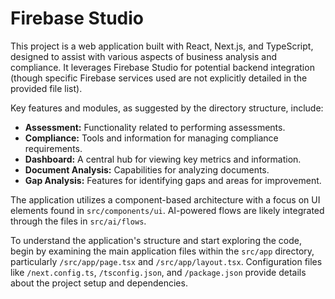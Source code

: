 # Firebase Studio

This project is a web application built with React, Next.js, and TypeScript, designed to assist with various aspects of business analysis and compliance. It leverages Firebase Studio for potential backend integration (though specific Firebase services used are not explicitly detailed in the provided file list).

Key features and modules, as suggested by the directory structure, include:

- **Assessment:** Functionality related to performing assessments.
- **Compliance:** Tools and information for managing compliance requirements.
- **Dashboard:** A central hub for viewing key metrics and information.
- **Document Analysis:** Capabilities for analyzing documents.
- **Gap Analysis:** Features for identifying gaps and areas for improvement.

The application utilizes a component-based architecture with a focus on UI elements found in `src/components/ui`. AI-powered flows are likely integrated through the files in `src/ai/flows`.

To understand the application's structure and start exploring the code, begin by examining the main application files within the `src/app` directory, particularly `/src/app/page.tsx` and `/src/app/layout.tsx`. Configuration files like `/next.config.ts`, `/tsconfig.json`, and `/package.json` provide details about the project setup and dependencies.
